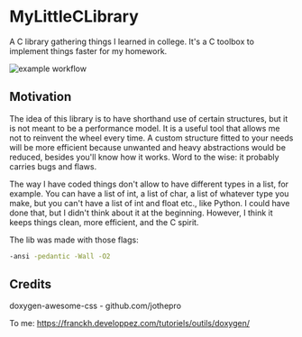 # MyLittleCLibrary
A C library gathering things I learned in college. It's a C toolbox to implement things faster for my homework.

![example workflow](https://github.com/cydaw6/MyLittleCLibrary/actions/workflows/c-cpp.yml/badge.svg)

## Motivation

The idea of this library is to have shorthand use of certain structures,
but it is not meant to be a performance model. 
It is a useful tool that allows me not to reinvent the wheel every time. 
A custom structure fitted to your needs will be more efficient because unwanted 
and heavy abstractions would be reduced, besides you'll know how it works. 
Word to the wise: it probably carries bugs and flaws.

The way I have coded things don't allow to have different types in a list, for example. 
You can have a list of int, a list of char, a list of whatever type you make, 
but you can't have a list of int and float etc., like Python. I could have done that, 
but I didn't think about it at the beginning. 
However, I think it keeps things clean, more efficient, and the C spirit.

The lib was made with those flags:
```bash
-ansi -pedantic -Wall -O2
```

## Credits
doxygen-awesome-css - github.com/jothepro

To me:
https://franckh.developpez.com/tutoriels/outils/doxygen/

